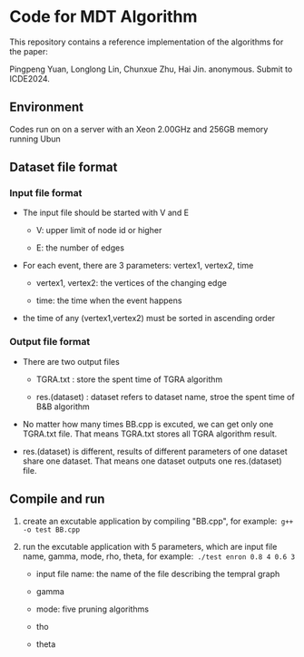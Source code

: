 # Code for MDT  Algorithm

This repository contains a reference implementation of the algorithms for the paper:

Pingpeng Yuan, Longlong Lin, Chunxue Zhu, Hai Jin. anonymous. Submit to ICDE2024.

## Environment

Codes run on  on a server with an Xeon 2.00GHz and 256GB memory running Ubun

## Dataset file format

### Input file format

- The input file should be started with V and E

	-  V: upper limit of node id or higher  

	-  E: the number of edges

- For each event, there are 3 parameters: vertex1, vertex2, time

	- vertex1, vertex2: the vertices of the changing edge

	- time: the time when the event happens

- the time of any (vertex1,vertex2) must be sorted in ascending order

### Output file format

- There are two output files

	- TGRA.txt : store the spent time of TGRA algorithm 

	- res.(dataset) : dataset refers to dataset name, stroe the spent time of B&B algorithm

- No matter how many times BB.cpp is excuted, we can get only one TGRA.txt file. That means TGRA.txt stores all TGRA algorithm result.

- res.(dataset) is different, results of different parameters of one dataset share one dataset. That means one dataset outputs one res.(dataset) file.  

## Compile and run

1. create an excutable application by compiling "BB.cpp", for example:` g++ -o test BB.cpp`

2. run the excutable application with 5 parameters, which are input file name, gamma,  mode, rho, theta, for example:` ./test enron 0.8 4 0.6 3`

	- input file name: the name of the file describing the tempral graph

	- gamma

	- mode: five pruning algorithms

	- tho

	- theta
